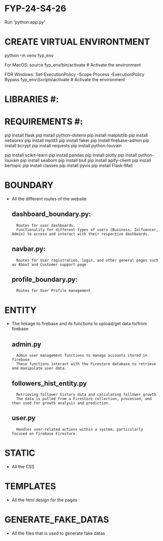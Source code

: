 # FYP-24-S4-26 #
Run 'python app.py' 

# CREATE VIRTUAL ENVIRONTMENT #
python -m venv fyp_env

For MacOS:
source fyp_env/bin/activate # Activate the environment

FOR Windows:
Set-ExecutionPolicy -Scope Process -ExecutionPolicy Bypass
fyp_env\Scripts\activate  # Activate the environment

# LIBRARIES #:

# REQUIREMENTS #:
pip install flask
pip install python-dotenv
pip install matplotlib
pip install networkx
pip install mpld3
pip install faker
pip install firebase-admin
pip install bcrypt
pip install requests
pip install python-louvain

pip install scikit-learn 
pip install pandas
pip install plotly
pip install python-louvain
pip install seaborn
pip install bs4
pip install apify-client
pip install bertopic
pip install classes
pip install pyvis
pip install Flask-Mail


# BOUNDARY #
- All the different routes of the website
    ## dashboard_boundary.py:  
        Routes for user dashboards.
        Functionality for different types of users (Business, Inlfuencer, Admin) to access and interact with their respective dashboards.
    
    ## navbar.py:
        Routes for User registration, login, and other general pages such as About and Customer support page

    ## profile_boundary.py:
        Routes for User Profile management

# ENTITY #
- The linkage to firebase and its functions to upload/get data to/from firebase
    ## admin.py
        Admin user management functions to manage accounts stored in firebase
        These functions interact with the Firestore database to retrieve and manipulate user data.

    ## followers_hist_entity.py
        Retrieving follower history data and calculating follower growth
        The data is pulled from a Firestore collection, processed, and then used for growth analysis and prediction.

    ## user.py
        Handles user-related actions within a system, particularly focused on Firebase Firestore.

# STATIC #
- All the CSS 

# TEMPLATES #
- All the html design for the pages

# GENERATE_FAKE_DATAS #
- All the files that is used to generate fake datas